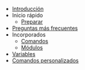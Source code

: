 * [ Introducción](/es/)
* Inicio rápido
  * [Preparar](/es/setup.md)
* [Preguntas más frecuentes](/es/faq.md)
* Incorporados
  * [Comandos](/es/builtins/commands.md)
  * [Módulos](/es/builtins/modules.md)
* [Variables](/es/variables.md)
* [Comandos personalizados](/es/custom-commands.md)